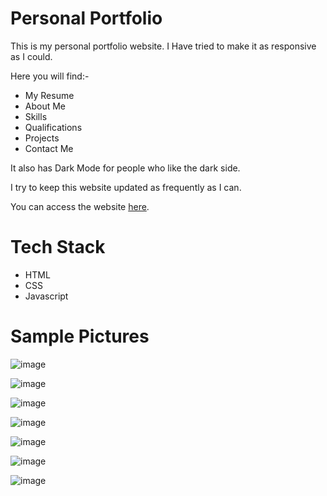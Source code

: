 # Personal Portfolio
This is my personal portfolio website. I Have tried to make it as responsive as I could.

Here you will find:-
- My Resume
- About Me
- Skills
- Qualifications
- Projects
- Contact Me

It also has Dark Mode for people who like the dark side.

I try to keep this website updated as frequently as I can.

You can access the website <a href="https://www.mayankgoel.co.in/">here</a>.

# Tech Stack
* HTML
* CSS
* Javascript

# Sample Pictures

![image](https://user-images.githubusercontent.com/82977727/158436546-f224422f-e3f1-4a5e-a934-de84b1760e7b.png)

![image](https://user-images.githubusercontent.com/82977727/158436602-f576d6a7-5f53-41ff-b76f-9066c8730e51.png)

![image](https://user-images.githubusercontent.com/82977727/158436672-21e702b2-28f8-42b1-bcaa-419fdfe586bc.png)

![image](https://user-images.githubusercontent.com/82977727/158436807-39aa1c98-b95b-4a1c-a39c-d6262cc97e02.png)

![image](https://user-images.githubusercontent.com/82977727/158436856-6ea276b3-dfd0-48f4-9ed5-d8fb4e6ad92e.png)

![image](https://user-images.githubusercontent.com/82977727/158436913-a83dbcb8-2280-45a8-948c-7df91c866895.png)

![image](https://user-images.githubusercontent.com/82977727/158436979-6d971465-7687-4a9a-bf84-3fcb2c12a612.png)
